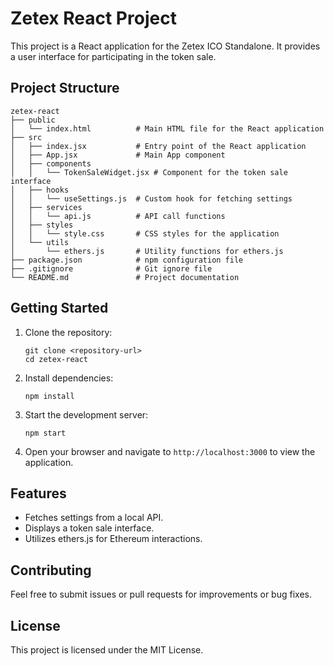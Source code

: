 # Zetex React Project

This project is a React application for the Zetex ICO Standalone. It provides a user interface for participating in the token sale.

## Project Structure

```
zetex-react
├── public
│   └── index.html          # Main HTML file for the React application
├── src
│   ├── index.jsx           # Entry point of the React application
│   ├── App.jsx             # Main App component
│   ├── components
│   │   └── TokenSaleWidget.jsx # Component for the token sale interface
│   ├── hooks
│   │   └── useSettings.js  # Custom hook for fetching settings
│   ├── services
│   │   └── api.js          # API call functions
│   ├── styles
│   │   └── style.css       # CSS styles for the application
│   └── utils
│       └── ethers.js       # Utility functions for ethers.js
├── package.json            # npm configuration file
├── .gitignore              # Git ignore file
└── README.md               # Project documentation
```

## Getting Started

1. Clone the repository:
   ```
   git clone <repository-url>
   cd zetex-react
   ```

2. Install dependencies:
   ```
   npm install
   ```

3. Start the development server:
   ```
   npm start
   ```

4. Open your browser and navigate to `http://localhost:3000` to view the application.

## Features

- Fetches settings from a local API.
- Displays a token sale interface.
- Utilizes ethers.js for Ethereum interactions.

## Contributing

Feel free to submit issues or pull requests for improvements or bug fixes. 

## License

This project is licensed under the MIT License.